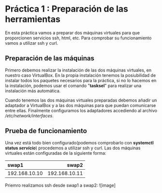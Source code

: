 # Práctica 1 : Preparación de las herramientas

En esta práctica vamos a preparar dos máquinas virtuales para que proporcionen servicios ssh, html, etc.
Para comprobar su funcionamiento vamos a utilizar ssh y curl.

## Preparación de las máquinas

Primero debemos realizar la instalación de las dos máquinas virtuales, en nuestro caso VirtualBox.
En la propia instalación tenemos la posiubilidad de instalar todos los paquetes necesarios para la práctica,
si no lo hacemos en la instalación, podemos usar el comando "**tasksel**" para realizar una instalación más automática.

Cuando tenemos las dos máquinas virtuales preparadas debemos añadir un adaptador a VirtualBox y a las dos máquinas
para que puedan comunicarse entre ellas. Finalmente configuramos los adaptadores accediendo al archivo */etc/network/interfaces*.

## Prueba de funcionamiento

Una vez está todo bien configurado(podemos comprobarlo con **systemctl status *servicio***) procedemos a utilizar
ssh y curl.
Las dos máquinas virtuales están configuradas de la siguiente forma:

|        swap1 | swap2        |
|:------------ | ------------:|
|192.168.10.10 | 192.168.10.11|

Priemro realizamos ssh desde swap1 a swap2:
![image]
